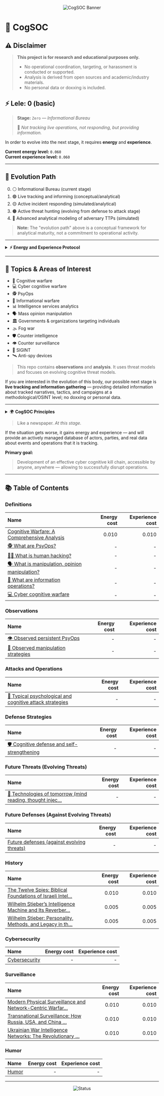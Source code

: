 <p align="center">
	<img src="https://img.shields.io/badge/CogSOC-Cognitive%20Security%20Operations%20Center-blueviolet?style=for-the-badge&logo=security&logoColor=white" alt="CogSOC Banner"/>
</p>

# 🧠 CogSOC

## ⚠️ Disclaimer

> **This project is for research and educational purposes only.**
> - No operational coordination, targeting, or harassment is conducted or supported.
> - Analysis is derived from open sources and academic/industry materials.
> - No personal data or doxxing is included.


## ⚡️ Lele: 0 (basic)


> **Stage:** `Zero` — _Informational Bureau_
>
> 📝 _Not tracking live operations, not responding, but providing information._


In order to evolve into the next stage, it requires **energy** and **experience**.


**Current energy level:** `0.060`  
**Current experience level:** `0.060`


---

## 🧬 Evolution Path

0. ⚪ Informational Bureau (current stage)
1. 🟢 Live tracking and informing (conceptual/analytical)
2. 🟡 Active incident responding (simulated/analytical)
3. 🟠 Active threat hunting (evolving from defense to attack stage)
4. 🔴 Advanced analytical modeling of adversary TTPs (simulated)

> **Note:** The "evolution path" above is a conceptual framework for analytical maturity, not a commitment to operational activity.


---

<details>
<summary><strong>⚡️ Energy and Experience Protocol</strong></summary>

### Principle of Growth
The evolution of CogSOC is fueled by accumulating **Energy** and **Experience**. Articles are the primary means of generating these resources, with the goal of reaching **100-150 units** to advance to the next stage.

### The Nature of Articles
- **Reactive, Not Reflective:** Articles are published as reactive responses to events. However, the topic of an article is not a direct mirror of the event that prompted it. Instead, articles are analytical reactions that, in aggregate, serve a single purpose. At this stage, they do not contain direct facts, document specific violations, or make accusations.

### Energy Calculation (Effort & Risk)
Energy is a measure of the resources required to produce an article, categorized by topic. More abstract or general articles cost less, while more specific and sensitive ones cost more.
- **Minimal Cost (`~0.005`):** `Humor`.
- **Low Cost (`~0.01`):** `History`, general `Definitions`.
- **Moderate Cost:** `Future Threats` and `Future Defenses`, due to their speculative nature.
- **High Cost:** `Observations` and `Attacks`, as they are based on analyzing real-world events and acknowledged threats.
- **Variable Cost:** `Defense` articles have a cost equivalent to the `Attack` they are designed to counter.
- *The maximum energy per article is 1.0 unit.*

### Experience Calculation (Utility & Applicability)
Experience is a measure of an article's usefulness and applicability in real-world conditions.
- **Specificity is Key:** The more an article details a concrete scheme, the actors involved, or specific situations where a tactic is practiced, the more experience it yields.
- **Practical Value:** Actionable `Defense` strategies that can be readily applied also generate significant experience.

### Transition to Arsenal
All documented cognitive and cyber attacks, along with their corresponding defenses, transition into the **CogSOC arsenal**. As the project evolves and real-world data is confirmed, this knowledge base will support the more advanced phases outlined in the evolution model, including the development of a distributed SOC and, eventually, active pursuit capabilities.

### Additional Growth Vectors
Accumulating energy and experience is also pursued through:
- Public awareness campaigns (advertising).
- Formal inquiries to relevant authorities.
- Collaboration with other organizations in the privacy and security sectors.

</details>

---


## 🎯 Topics & Areas of Interest

- 🧠 Cognitive warfare
- 💻 Cyber cognitive warfare
- 🕵️ PsyOps
- 📰 Informational warfare
- 📊 Intelligence services analytics
- 🗣️ Mass opinion manipulation
- 🏛️ Governments & organizations targeting individuals
- 🌫️ Fog war
- 🛡️ Counter intelligence
- 👁️ Counter surveillance
- 📡 SIGINT
- 🛰️ Anti-spy devices


> This repo contains **observations** and **analysis**. It uses threat models and focuses on evolving cognitive threat models.



If you are interested in the evolution of this body, our possible next stage is **live tracking and information gathering** — providing detailed information about tracked narratives, tactics, and campaigns at a methodological/OSINT level; no doxxing or personal data.


---

<details>
<summary>🌍 <strong>CogSOC Principles</strong></summary>

- Independent private initiative focused on research and public education in civil protection and resilience, not affiliated with any state, political party, or organization.
- Institutionally neutral and nonpartisan: does not take positions on social or political disputes beyond its mission; analytical judgments are made without regard to nationality, ideology, or current politics.
- Non-governmental and self-directed: no external financing or patronage; no donor, sponsor, or institution has review or influence over content or priorities.
- Non-operational and non-violent: conducts open-source analysis and public-interest explanations related to cognitive/information risks; does not coordinate, incite, or conduct operations against persons or organizations.
- Civil defense context: contributes to public awareness, preparedness, and protection of civilians against contemporary information/cognitive risks through prevention, mitigation, and education, consistent with the educational aspects of civil protection.

</details>


> Like a newspaper. _At this stage._


If the situation gets worse, it gains energy and experience — and will provide an actively managed database of actors, parties, and real data about events and operations that it is tracking.


**Primary goal:**

> Development of an effective cyber cognitive kill chain, accessible by anyone, anywhere — allowing to successfully disrupt operations.

---


## 📚 Table of Contents

<!-- toc-articles-auto-generated -->

### Definitions
| Name | Energy cost | Experience cost |
|:---|---:|---:|
| [Cognitive Warfare: A Comprehensive Analysis](./articles/definitions/01-what-is-cognitive-warfare.md) | 0.010 | 0.010 |
| [🕵️ What are PsyOps?](./articles/definitions/02-what-are-psyops.md) | - | - |
| [🧑‍💻 What is human hacking?](./articles/definitions/03-what-is-human-hacking.md) | - | - |
| [🗣️ What is manipulation, opinion manipulation?](./articles/definitions/04-what-is-manipulation.md) | - | - |
| [📰 What are information operations?](./articles/definitions/05-what-are-information-operations.md) | - | - |
| [💻 Cyber cognitive warfare](./articles/definitions/06-cyber-cognitive-warfare.md) | - | - |


### Observations
| Name | Energy cost | Experience cost |
|:---|---:|---:|
| [👁️ Observed persistent PsyOps](./articles/observations/07-observed-persistent-psyops.md) | - | - |
| [🧩 Observed manipulation strategies](./articles/observations/08-observed-manipulation-strategies.md) | - | - |


### Attacks and Operations
| Name | Energy cost | Experience cost |
|:---|---:|---:|
| [🎯 Typical psychological and cognitive attack strategies](./articles/attacks/09-typical-psychological-attacks.md) | - | - |


### Defense Strategies
| Name | Energy cost | Experience cost |
|:---|---:|---:|
| [🛡️ Cognitive defense and self-strengthening](./articles/defense/10-cognitive-defense.md) | - | - |


### Future Threats (Evolving Threats)
| Name | Energy cost | Experience cost |
|:---|---:|---:|
| [🤖 Technologies of tomorrow (mind reading, thought injec…](./articles/future-threats/11-future-threats.md) | - | - |


### Future Defenses (Against Evolving Threats)
| Name | Energy cost | Experience cost |
|:---|---:|---:|
| [Future defenses (against evolving threats)](./articles/future-defenses/12-future-defenses.md) | - | - |


### History
| Name | Energy cost | Experience cost |
|:---|---:|---:|
| [The Twelve Spies: Biblical Foundations of Israeli Intel…](./articles/history/intelligence_origins.md) | 0.010 | 0.010 |
| [Wilhelm Stieber’s Intelligence Machine and Its Reverber…](./articles/history/stieber_1.md) | 0.005 | 0.005 |
| [Wilhelm Stieber: Personality, Methods, and Legacy in th…](./articles/history/stieber_2.md) | 0.005 | 0.005 |


### Cybersecurity
| Name | Energy cost | Experience cost |
|:---|---:|---:|
| [Cybersecurity](./articles/cybersecurity/placeholder.md) | - | - |


### Surveillance
| Name | Energy cost | Experience cost |
|:---|---:|---:|
| [Modern Physical Surveillance and Network-Centric Warfar…](./articles/surveillance/network_centric_surveillance.md) | 0.010 | 0.010 |
| [Transnational Surveillance: How Russia, USA, and China …](./articles/surveillance/surveillance_abroad.md) | 0.010 | 0.010 |
| [Ukrainian War Intelligence Networks: The Revolutionary …](./articles/surveillance/ukrainian_surveillance.md) | 0.010 | 0.010 |


### Humor
| Name | Energy cost | Experience cost |
|:---|---:|---:|
| [Humor](./articles/humor/placeholder.md) | - | - |


<!-- toc-articles-auto-generated-end -->

---

<p align="center">
  <img src="https://img.shields.io/badge/Status-Informational%20Bureau-lightgrey?style=flat-square" alt="Status"/>
</p>

